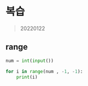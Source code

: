 # 복습

> 20220122

## range

``` python
num = int(input())

for i in range(num , -1, -1):
    print(i)
```

